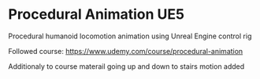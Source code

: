 # Procedural Animation UE5
 Procedural humanoid locomotion animation using Unreal Engine control rig

Followed course: https://www.udemy.com/course/procedural-animation

Additionaly to course materail going up and down to stairs motion added
